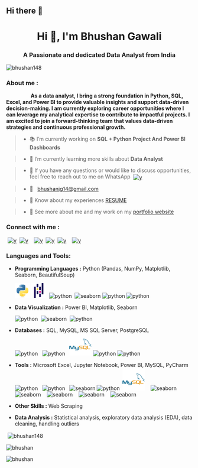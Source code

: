 

## Hi there 👋

<h1 align="center">Hi 👋, I'm Bhushan Gawali</h1>
<h3 align="center">A Passionate and dedicated Data Analyst from India</h3>

<p align="left"> <img src="https://komarev.com/ghpvc/?username=bhushan148&label=Profile%20views&color=0e75b6&style=flat" alt="bhushan148" /> </p>

<h3 align="left">About me :</h3>

<b>&nbsp;&nbsp;&nbsp;&nbsp;&nbsp;&nbsp;&nbsp;&nbsp;&nbsp;&nbsp;&nbsp;&nbsp;&nbsp;&nbsp;&nbsp;&nbsp;&nbsp;&nbsp;&nbsp;&nbsp;As a data analyst, I bring a strong foundation in Python, SQL, Excel, and Power BI to provide valuable insights and support data-driven decision-making. I am currently exploring career opportunities where I can leverage my analytical expertise to contribute to impactful projects. I am excited to join a forward-thinking team that values data-driven strategies and continuous professional growth.</b>

> - 📚 I’m currently working on **SQL + Python Project And Power BI Dashboards**

> - 🌱 I’m currently learning more skills about **Data Analyst**

> - 💬 If you have any questions or would like to discuss opportunities, feel free to reach out to me on WhatsApp&nbsp;&nbsp;<a href="http://Wa.me/+917743927365"><img align="center" src="https://cdn-icons-png.flaticon.com/128/3536/3536445.png" alt="y" height="25" width="25" /></a>

> - 📧  &nbsp;&nbsp;<a href="mailto:bhushanjg14@gmail.com">bhushanjg14@gmail.com</a>

> - 📄 Know about my experiences [RESUME](RESUME)

> - 🔗 See more about me and my work on my [portfolio website](https://your-portfolio-link.com)

<h3 align="left">Connect with me :</h3>
<p align="left">
&nbsp;<a href="https://x.com/Bhushan58619812?t=ypTn9S1wC7tqCiEE087AZg&s=08" target="blank"><img align="center" src="https://raw.githubusercontent.com/rahuldkjain/github-profile-readme-generator/master/src/images/icons/Social/twitter.svg" alt="y" height="30" width="40" /></a>
&nbsp;<a href="https://www.linkedin.com/in/bhushan-gawali-97b645233?utm_source=share&utm_campaign=share_via&utm_content=profile&utm_medium=android_app" target="blank"><img align="center" src="https://raw.githubusercontent.com/rahuldkjain/github-profile-readme-generator/master/src/images/icons/Social/linked-in-alt.svg" alt="y" height="30" width="40" /></a>
&nbsp;<a href="https://www.facebook.com/bhushan.gawali.568" alt="y" height="30" width="40" /></a>
&nbsp;<a href="http://instagram.com/bhushangawali_148" target="blank"><img align="center" src="https://raw.githubusercontent.com/rahuldkjain/github-profile-readme-generator/master/src/images/icons/Social/instagram.svg" alt="y" height="30" width="40" /></a>
&nbsp;<a href="https://leetcode.com/problemset/" target="blank"><img align="center" src="https://raw.githubusercontent.com/rahuldkjain/github-profile-readme-generator/master/src/images/icons/Social/leet-code.svg" alt="y" height="30" width="40" /></a>
&nbsp;<a href="https://datalemur.com/profile" target="blank"><img align="center" src="https://datalemur.com/_next/image?url=%2Flogo.png&w=256&q=75" alt="y" height="26" width="140" /></a>
&nbsp;&nbsp;&nbsp;<a href="tel:7743927365" target="blank"><img align="center" src="https://cdn-icons-png.flaticon.com/128/552/552489.png" alt="y" height="30" width="30" /></a>
</p>


<h3 align="left">Languages and Tools:</h3>

- <p><b>Programming Languages :</b> Python (Pandas, NumPy, Matplotlib, Seaborn, BeautifulSoup)
  <p>
   <img src="https://raw.githubusercontent.com/devicons/devicon/master/icons/python/python-original.svg" alt="python" width="40" height="40"/>
  <img src="https://raw.githubusercontent.com/devicons/devicon/2ae2a900d2f041da66e950e4d48052658d850630/icons/pandas/pandas-original.svg" alt="pandas" width="40" height="40"/> 
  &nbsp;<img src="https://numpy.org/images/logo.svg" alt="python" width="40" height="40"/>
  &nbsp;<img src="https://seaborn.pydata.org/_images/logo-mark-lightbg.svg" alt="seaborn" width="40" height="40"/> </a>
  <img src="https://matplotlib.org/_static/logo_dark.svg" alt="python" width="150" height="40"/> 
  <img src="https://www.jeveuxetredatascientist.fr/wp-content/uploads/2022/06/BeautifulSoup.jpg" alt="python" width="150" height="40"/> </p>
- <b>Data Visualization :</b> Power BI, Matplotlib, Seaborn
  <p <img src="https://numpy.org/images/logo.svg" alt="python" width="40" height="40"/>
     <img src="https://img.icons8.com/?size=48&id=3sGOUDo9nJ4k&format=png" alt="python" width="40" height="40"/>
     &nbsp;<img src="https://seaborn.pydata.org/_images/logo-mark-lightbg.svg" alt="seaborn" width="40" height="40"/>
     &nbsp;<img src="https://matplotlib.org/_static/logo_dark.svg" alt="python" width="150" height="40"/>  </p>
- <b>Databases :</b> SQL, MySQL, MS SQL Server, PostgreSQL
  <br> <img src="https://numpy.org/images/logo.svg" alt="python" width="40" height="40"/>
     &nbsp;&nbsp;<img src="https://cdn-icons-png.flaticon.com/128/4492/4492311.png" alt="python" width="40" height="40"/>
     &nbsp;&nbsp;<img src="https://raw.githubusercontent.com/devicons/devicon/master/icons/mysql/mysql-original-wordmark.svg" alt="seaborn" width="60" height="60"/>
     <img src="https://www.svgrepo.com/show/303229/microsoft-sql-server-logo.svg" alt="python" width="50" height="50"/>
     <img src="https://www.postgresql.org/media/img/about/press/elephant.png" alt="python" width="40" height="40"/>
- <b>Tools :</b> Microsoft Excel, Jupyter Notebook, Power BI, MySQL, PyCharm
  <br> <img src="https://numpy.org/images/logo.svg" alt="python" width="40" height="40"/>
     &nbsp;&nbsp;<img src="https://mailmeteor.com/logos/assets/PNG/Microsoft_Office_Excel_Logo_128px.png" alt="python" width="40" height="40"/>
     &nbsp;&nbsp;<img src="https://jupyter.org/assets/homepage/main-logo.svg" alt="seaborn" width="40" height="40"/>
     <img src="https://img.icons8.com/?size=48&id=3sGOUDo9nJ4k&format=png" alt="python" width="40" height="40"/>
     &nbsp;<img src="https://raw.githubusercontent.com/devicons/devicon/master/icons/mysql/mysql-original-wordmark.svg" alt="seaborn" width="60" height="60"/>
     &nbsp;&nbsp;&nbsp;<img src="https://upload.wikimedia.org/wikipedia/commons/thumb/1/1d/PyCharm_Icon.svg/768px-PyCharm_Icon.svg.png" alt="seaborn" width="40" height="35"/>
     &nbsp;&nbsp;&nbsp;<img src="https://mailmeteor.com/logos/assets/PNG/Microsoft_Office_Word_Logo_128px.png" alt="seaborn" width="40" height="40"/>
     &nbsp;&nbsp;&nbsp;<img src="https://mailmeteor.com/logos/assets/PNG/Microsoft_Office_PowerPoint_Logo_128px.png" alt="seaborn" width="40" height="40"/>
     &nbsp;&nbsp;&nbsp;<img src="https://mailmeteor.com/logos/assets/PNG/Microsoft_Office_Teams_Logo_128px.png" alt="seaborn" width="40" height="40"/>
     &nbsp;&nbsp;&nbsp;<img src="https://mailmeteor.com/logos/assets/PNG/Microsoft_Office_Outlook_Logo_128px.png" alt="seaborn" width="40" height="40"/>
 
- <b>Other Skills :</b> Web Scraping
- <b>Data Analysis :</b> Statistical analysis, exploratory data analysis (EDA), data cleaning, handling outliers



<p>&nbsp;<img align="center" src="https://github-readme-stats.vercel.app/api?username=bhushan148&show_icons=true&locale=en" alt="bhushan148" /></p>

<p><img align="center" src="https://github-readme-streak-stats.herokuapp.com/?user=bhushan148&" alt="bhushan" /></p>


<p><img align="left" src="https://github-readme-stats.vercel.app/api/top-langs?username=bhushan148&show_icons=true&locale=en&layout=compact" alt="bhushan" /></p>
